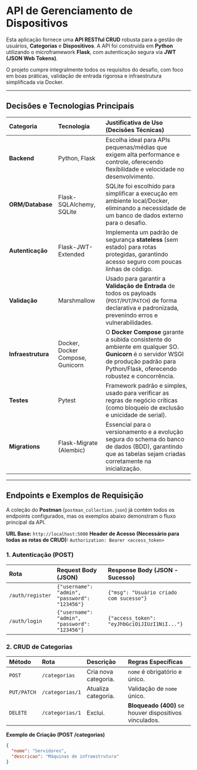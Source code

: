 # API de Gerenciamento de Dispositivos

Esta aplicação fornece uma **API RESTful CRUD** robusta para a gestão de usuários, **Categorias** e **Dispositivos**. A API foi construída em **Python** utilizando o microframework **Flask**, com autenticação segura via **JWT (JSON Web Tokens)**.

O projeto cumpre integralmente todos os requisitos do desafio, com foco em boas práticas, validação de entrada rigorosa e infraestrutura simplificada via Docker.

---

## Decisões e Tecnologias Principais

| Categoria | Tecnologia | Justificativa de Uso (Decisões Técnicas) |
| :--- | :--- | :--- |
| **Backend** | Python, Flask | Escolha ideal para APIs pequenas/médias que exigem alta performance e controle, oferecendo flexibilidade e velocidade no desenvolvimento. |
| **ORM/Database**| Flask-SQLAlchemy, SQLite | SQLite foi escolhido para simplificar a execução em ambiente local/Docker, eliminando a necessidade de um banco de dados externo para o desafio. |
| **Autenticação**| Flask-JWT-Extended | Implementa um padrão de segurança **stateless** (sem estado) para rotas protegidas, garantindo acesso seguro com poucas linhas de código. |
| **Validação** | Marshmallow | Usado para garantir a **Validação de Entrada** de todos os payloads (`POST`/`PUT`/`PATCH`) de forma declarativa e padronizada, prevenindo erros e vulnerabilidades. |
| **Infraestrutura**| Docker, Docker Compose, Gunicorn | O **Docker Compose** garante a subida consistente do ambiente em qualquer SO. **Gunicorn** é o servidor WSGI de produção padrão para Python/Flask, oferecendo robustez e concorrência. |
| **Testes** | Pytest | Framework padrão e simples, usado para verificar as regras de negócio críticas (como bloqueio de exclusão e unicidade de serial). |
| **Migrations** | Flask-Migrate (Alembic) | Essencial para o versionamento e a evolução segura do schema do banco de dados (BDD), garantindo que as tabelas sejam criadas corretamente na inicialização. |

---

## Endpoints e Exemplos de Requisição

A coleção do **Postman** (`postman_collection.json`) já contém todos os endpoints configurados, mas os exemplos abaixo demonstram o fluxo principal da API.

**URL Base:** `http://localhost:5000`
**Header de Acesso (Necessário para todas as rotas de CRUD):** `Authorization: Bearer <access_token>`

### 1. Autenticação (POST)

| Rota | Request Body (JSON) | Response Body (JSON - Sucesso) |
| :--- | :--- | :--- |
| `/auth/register` | `{"username": "admin", "password": "123456"}` | `{"msg": "Usuário criado com sucesso"}` |
| `/auth/login` | `{"username": "admin", "password": "123456"}` | `{"access_token": "eyJhbGciOiJIUzI1NiI..."}` |

### 2. CRUD de Categorias

| Método | Rota | Descrição | Regras Específicas |
| :--- | :--- | :--- | :--- |
| `POST` | `/categorias` | Cria nova categoria. | `nome` é obrigatório e único. |
| `PUT/PATCH`| `/categorias/1` | Atualiza categoria. | Validação de `nome` único. |
| `DELETE` | `/categorias/1` | Exclui. | **Bloqueado (400)** se houver dispositivos vinculados. |

**Exemplo de Criação (POST /categorias)**
```json
{
  "nome": "Servidores",
  "descricao": "Máquinas de infraestrutura"
}
